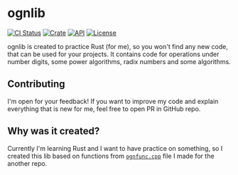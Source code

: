 # ognlib

[![CI Status](https://github.com/ognevnydemon/ognlib/workflows/CI/badge.svg?event=push)](https://github.com/ognevnydemon/ognlib/actions)
[![Crate](https://img.shields.io/crates/v/ognlib.svg)](https://crates.io/crates/ognlib)
[![API](https://docs.rs/ognlib/badge.svg)](https://docs.rs/ognlib)
[![License](https://img.shields.io/badge/License-Apache--2.0%20OR%20MIT-blue.svg)](https://github.com/ognevnydemon/ognlib/blob/main/LICENSE)

ognlib is created to practice Rust (for me), so you won't find any new code, that can be used for your projects. It contains code for operations under number digits, some power algorithms, radix numbers and some algorithms.
## Contributing
I'm open for your feedback! If you want to improve my code and explain everything that is new for me, feel free to open PR in GitHub repo.
## Why was it created?
Currently I'm learning Rust and I want to have practice on something, so I created this lib based on functions from [`ognfunc.cpp`](https://github.com/ognevnydemon/my-code/blob/master/dad-is-great-in-C/ognfunc.cpp) file I made for the another repo.
